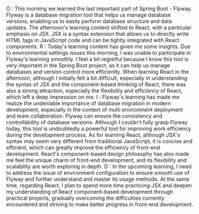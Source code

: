 O :
This morning we learned the last important part of Spring Boot - Flyway. Flyway is a database migration tool that helps us manage database versions, enabling us to easily perform database structure and data updates. The afternoon's learning content shifted to React, with a particular emphasis on JSX. JSX is a syntax extension that allows us to directly write HTML tags in JavaScript code and can be tightly integrated with React components.
R :
Today's learning content has given me some insights. Due to environmental settings issues this morning, I was unable to participate in Flyway's learning smoothly. I feel a bit regretful because I know this tool is very important in the Spring Boot project, as it can help us manage databases and version control more efficiently. When learning React in the afternoon, although I initially felt a bit difficult, especially in understanding the syntax of JSX and the component-based thinking of React, there was also a strong attraction, especially the flexibility and efficiency of React, which left a deep impression on me.
I :
Flyway's learning has made me realize the undeniable importance of database migration in modern development, especially in the context of multi environment deployment and team collaboration. Flyway can ensure the consistency and controllability of database versions. Although I couldn't fully grasp Flyway today, this tool is undoubtedly a powerful tool for improving work efficiency during the development process. As for learning React, although JSX's syntax may seem very different from traditional JavaScript, it is concise and efficient, which can greatly improve the efficiency of front-end development. React's component-based design philosophy has also made me feel the unique charm of front-end development, and its flexibility and scalability are worth exploring in depth.
D :
In the upcoming learning, I need to address the issue of environment configuration to ensure smooth use of Flyway and further understand and master its usage methods. At the same time, regarding React, I plan to spend more time practicing JSX and deepen my understanding of React component-based development through practical projects, gradually overcoming the difficulties currently encountered and striving to make better progress in front-end development.